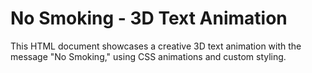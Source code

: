 # No Smoking - 3D Text Animation

This HTML document showcases a creative 3D text animation with the message "No Smoking," using CSS animations and custom styling. <!--It also includes a favicon depicting a "no smoking" symbol for the browser's tab.-->


